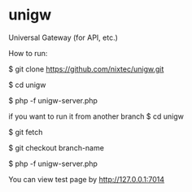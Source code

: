 # unigw
Universal Gateway (for API, etc.)

How to run:

$ git clone https://github.com/nixtec/unigw.git

$ cd unigw

$ php -f unigw-server.php

if you want to run it from another branch
$ cd unigw

$ git fetch

$ git checkout branch-name

$ php -f unigw-server.php

You can view test page by http://127.0.0.1:7014

